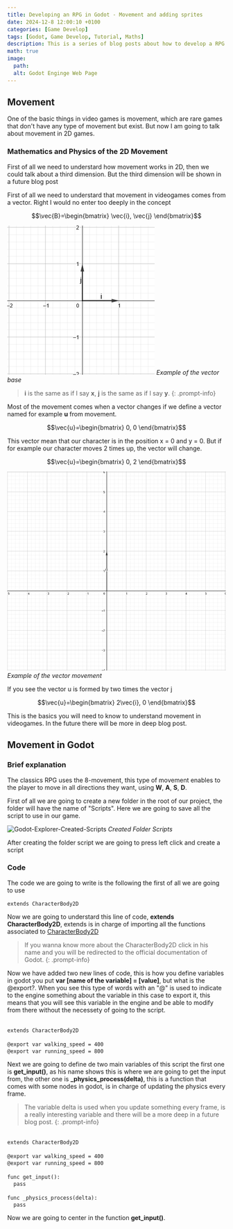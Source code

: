 ```yaml
---
title: Developing an RPG in Godot - Movement and adding sprites
date: 2024-12-8 12:00:10 +0100
categories: [Game Develop]
tags: [Godot, Game Develop, Tutorial, Maths]
description: This is a series of blog posts about how to develop a RPG game in godot. In this blog we are covering the movement and adding sprites.
math: true
image:
  path:
  alt: Godot Enginge Web Page
---
```


## Movement

One of the basic things in video games is movement, which are rare games that don't have any type of movement but exist. But now I am going to talk about movement in 2D games.

### Mathematics and Physics of the 2D Movement

First of all we need to understard how movement works in 2D, then we could talk about a third dimension. But the third dimension will be shown in a future blog post

First of all we need to understard that movement in videogames comes from a vector. Right I would no enter too deeply in the concept

$$\vec{B}=\begin{bmatrix}
  \vec{i}, \vec{j}
\end{bmatrix}$$

![Vector-Base](assets/photos/Develop-an-RPG-2/Vector-Base.png)
_Example of the vector base_

>**i** is the same as if I say **x**, **j** is the same as if I say **y**.
{: .prompt-info}

Most of the movement comes when a vector changes if we define a vector named for example **u** from movement.

$$\vec{u}=\begin{bmatrix}
  0, 0
\end{bmatrix}$$

This vector mean that our character is in the position x = 0 and y = 0. But if for example our character moves 2 times up, the vector will change.

$$\vec{u}=\begin{bmatrix}
  0, 2
\end{bmatrix}$$

![Vector-Example](assets/photos/Develop-an-RPG-2/Vector-Example.png)
_Example of the vector movement_

If you see the vector u is formed by two times the vector j

$$\vec{u}=\begin{bmatrix}
  2\vec{i}, 0
\end{bmatrix}$$

This is the basics you will need to know to understand movement in videogames. In the future there will be more in deep blog post.

## Movement in Godot

### Brief explanation

The classics RPG uses the 8-movement, this type of movement enables to the player to move in all directions they want, using **W**, **A**, **S**, **D**.

First of all we are going to create a new folder in the root of our project, the folder will have the name of "Scripts". Here we are going to save all the script to use in our game.

![Godot-Explorer-Created-Scripts]()
_Created Folder Scripts_

After creating the folder script we are going to press left click and create a script

### Code

The code we are going to write is the following the first of all we are going to use 

```gdscript
extends CharacterBody2D
```

Now we are going to understard this line of code, **extends CharacterBody2D**, extends is in charge of importing all the functions associated to [CharacterBody2D](https://docs.godotengine.org/en/stable/classes/class_characterbody2d.html)

> If you wanna know more about the CharacterBody2D click in his name and you will be redirected to the official documentation of Godot.
{: .prompt-info}

Now we have added two new lines of code, this is how you define variables in godot you put **var [name of the variable] = [value]**, but what is the @export?. When you see this type of words with an "@" is used to indicate to the engine something about the variable in this case to export it, this means that you will see this variable in the engine and be able to modify from there without the necessety of going to the script.

```gdscript

extends CharacterBody2D

@export var walking_speed = 400
@export var running_speed = 800
```

Next we are going to define de two main variables of this script the first one is **get_input()**, as his name shows this is where we are going to get the input from, the other one is **_physics_process(delta)**, this is a function that comes with some nodes in godot, is in charge of updating the physics every frame.

> The variable delta is used when you update something every frame, is a really interesting variable and there will be a more deep in a future blog post.
{: .prompt-info}

```gdscript

extends CharacterBody2D

@export var walking_speed = 400
@export var running_speed = 800

func get_input():
  pass

func _physics_process(delta):
  pass
```

Now we are going to center in the function **get_input()**.

